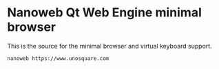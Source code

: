 # Nanoweb Qt Web Engine minimal browser

This is the source for the minimal browser and virtual keyboard support.
```bash
nanoweb https://www.unosquare.com
```
